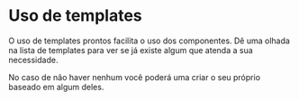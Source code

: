 # Uso de templates

O uso de templates prontos facilita o uso dos componentes. Dê uma olhada na lista de templates para ver se já existe algum que atenda a sua necessidade.

No caso de não haver nenhum você poderá uma criar o seu próprio baseado em algum deles.
